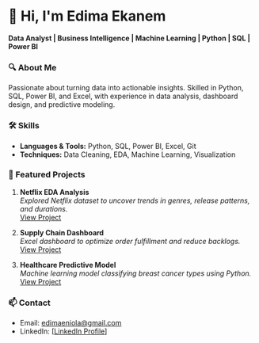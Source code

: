 # 👋 Hi, I'm Edima Ekanem  
**Data Analyst | Business Intelligence | Machine Learning | Python | SQL | Power BI**

### 🔍 About Me
Passionate about turning data into actionable insights. Skilled in Python, SQL, Power BI, and Excel, with experience in data analysis, dashboard design, and predictive modeling.

### 🛠 Skills
- **Languages & Tools:** Python, SQL, Power BI, Excel, Git
- **Techniques:** Data Cleaning, EDA, Machine Learning, Visualization

### 📂 Featured Projects
1. **Netflix EDA Analysis**  
   *Explored Netflix dataset to uncover trends in genres, release patterns, and durations.*  
   [View Project](https://github.com/Edima-e/netflix-eda-analysis/tree/main)

2. **Supply Chain Dashboard**  
   *Excel dashboard to optimize order fulfillment and reduce backlogs.*  
   [View Project](https://github.com/Edima-e/Supply_Chain_Dashboard/tree/main)

3. **Healthcare Predictive Model**  
   *Machine learning model classifying breast cancer types using Python.*  
   [View Project](https://github.com/Edima-e/Breast_Cancer_Classification_using_Machine_Learning)

### 📫 Contact
- Email: edimaeniola@gmail.com
- LinkedIn: [[LinkedIn Profile](https://www.linkedin.com/in/edima-ekanem-465913184/)]
